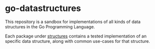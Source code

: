 # go-datastructures

This repository is a sandbox for implementations of all kinds of data structures in the Go Programming Language.

Each package under [structures](./structures/) contains a tested implementation of an specific data structure, along with common use-cases for that structure.
